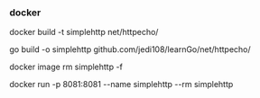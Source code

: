 ### docker 
docker build -t simplehttp net/httpecho/

go build -o simplehttp github.com/jedi108/learnGo/net/httpecho/

docker image rm simplehttp -f

docker run -p 8081:8081 --name simplehttp --rm simplehttp